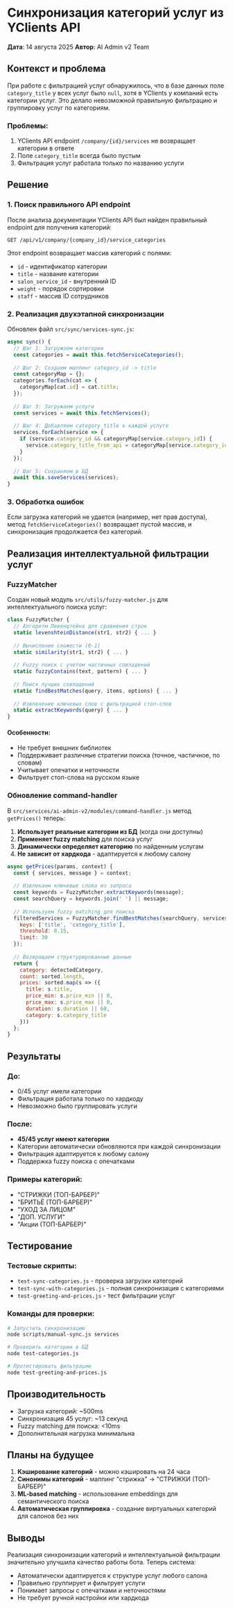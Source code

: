 # Синхронизация категорий услуг из YClients API

**Дата**: 14 августа 2025
**Автор**: AI Admin v2 Team

## Контекст и проблема

При работе с фильтрацией услуг обнаружилось, что в базе данных поле `category_title` у всех услуг было `null`, хотя в YClients у компаний есть категории услуг. Это делало невозможной правильную фильтрацию и группировку услуг по категориям.

### Проблемы:
1. YClients API endpoint `/company/{id}/services` не возвращает категории в ответе
2. Поле `category_title` всегда было пустым
3. Фильтрация услуг работала только по названию услуги

## Решение

### 1. Поиск правильного API endpoint

После анализа документации YClients API был найден правильный endpoint для получения категорий:
```
GET /api/v1/company/{company_id}/service_categories
```

Этот endpoint возвращает массив категорий с полями:
- `id` - идентификатор категории
- `title` - название категории
- `salon_service_id` - внутренний ID
- `weight` - порядок сортировки
- `staff` - массив ID сотрудников

### 2. Реализация двухэтапной синхронизации

Обновлен файл `src/sync/services-sync.js`:

```javascript
async sync() {
  // Шаг 1: Загружаем категории
  const categories = await this.fetchServiceCategories();
  
  // Шаг 2: Создаем маппинг category_id -> title
  const categoryMap = {};
  categories.forEach(cat => {
    categoryMap[cat.id] = cat.title;
  });
  
  // Шаг 3: Загружаем услуги
  const services = await this.fetchServices();
  
  // Шаг 4: Добавляем category_title к каждой услуге
  services.forEach(service => {
    if (service.category_id && categoryMap[service.category_id]) {
      service.category_title_from_api = categoryMap[service.category_id];
    }
  });
  
  // Шаг 5: Сохраняем в БД
  await this.saveServices(services);
}
```

### 3. Обработка ошибок

Если загрузка категорий не удается (например, нет прав доступа), метод `fetchServiceCategories()` возвращает пустой массив, и синхронизация продолжается без категорий.

## Реализация интеллектуальной фильтрации услуг

### FuzzyMatcher

Создан новый модуль `src/utils/fuzzy-matcher.js` для интеллектуального поиска услуг:

```javascript
class FuzzyMatcher {
  // Алгоритм Левенштейна для сравнения строк
  static levenshteinDistance(str1, str2) { ... }
  
  // Вычисление схожести (0-1)
  static similarity(str1, str2) { ... }
  
  // Fuzzy поиск с учетом частичных совпадений
  static fuzzyContains(text, pattern) { ... }
  
  // Поиск лучших совпадений
  static findBestMatches(query, items, options) { ... }
  
  // Извлечение ключевых слов с фильтрацией стоп-слов
  static extractKeywords(query) { ... }
}
```

#### Особенности:
- Не требует внешних библиотек
- Поддерживает различные стратегии поиска (точное, частичное, по словам)
- Учитывает опечатки и неточности
- Фильтрует стоп-слова на русском языке

### Обновление command-handler

В `src/services/ai-admin-v2/modules/command-handler.js` метод `getPrices()` теперь:

1. **Использует реальные категории из БД** (когда они доступны)
2. **Применяет fuzzy matching** для поиска услуг
3. **Динамически определяет категорию** по найденным услугам
4. **Не зависит от хардкода** - адаптируется к любому салону

```javascript
async getPrices(params, context) {
  const { services, message } = context;
  
  // Извлекаем ключевые слова из запроса
  const keywords = FuzzyMatcher.extractKeywords(message);
  const searchQuery = keywords.join(' ') || message;
  
  // Используем fuzzy matching для поиска
  filteredServices = FuzzyMatcher.findBestMatches(searchQuery, services, {
    keys: ['title', 'category_title'],
    threshold: 0.15,
    limit: 30
  });
  
  // Возвращаем структурированные данные
  return {
    category: detectedCategory,
    count: sorted.length,
    prices: sorted.map(s => ({
      title: s.title,
      price_min: s.price_min || 0,
      price_max: s.price_max || 0,
      duration: s.duration || 60,
      category: s.category_title
    }))
  };
}
```

## Результаты

### До:
- 0/45 услуг имели категории
- Фильтрация работала только по хардкоду
- Невозможно было группировать услуги

### После:
- **45/45 услуг имеют категории**
- Категории автоматически обновляются при каждой синхронизации
- Фильтрация адаптируется к любому салону
- Поддержка fuzzy поиска с опечатками

### Примеры категорий:
- "СТРИЖКИ (ТОП-БАРБЕР)"
- "БРИТЬЁ (ТОП-БАРБЕР)"
- "УХОД ЗА ЛИЦОМ"
- "ДОП. УСЛУГИ"
- "Акции (ТОП-БАРБЕР)"

## Тестирование

### Тестовые скрипты:
- `test-sync-categories.js` - проверка загрузки категорий
- `test-sync-with-categories.js` - полная синхронизация с категориями
- `test-greeting-and-prices.js` - тест фильтрации услуг

### Команды для проверки:
```bash
# Запустить синхронизацию
node scripts/manual-sync.js services

# Проверить категории в БД
node test-categories.js

# Протестировать фильтрацию
node test-greeting-and-prices.js
```

## Производительность

- Загрузка категорий: ~500ms
- Синхронизация 45 услуг: ~13 секунд
- Fuzzy matching для поиска: <10ms
- Дополнительная нагрузка минимальна

## Планы на будущее

1. **Кэширование категорий** - можно кэшировать на 24 часа
2. **Синонимы категорий** - маппинг "стрижка" → "СТРИЖКИ (ТОП-БАРБЕР)"
3. **ML-based matching** - использование embeddings для семантического поиска
4. **Автоматическая группировка** - создание виртуальных категорий для салонов без них

## Выводы

Реализация синхронизации категорий и интеллектуальной фильтрации значительно улучшила качество работы бота. Теперь система:
- Автоматически адаптируется к структуре услуг любого салона
- Правильно группирует и фильтрует услуги
- Понимает запросы с опечатками и неточностями
- Не требует ручной настройки или хардкода